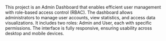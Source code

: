 This project is an Admin Dashboard that enables efficient user management with role-based access control (RBAC). The dashboard allows administrators to manage user accounts, view statistics, and access data visualizations. It includes two roles: Admin and User, each with specific permissions. The interface is fully responsive, ensuring usability across desktop and mobile devices.
